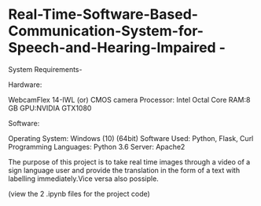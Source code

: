 # Real-Time-Software-Based-Communication-System-for-Speech-and-Hearing-Impaired -


System Requirements-  

Hardware:

WebcamFlex 14-IWL (or)
CMOS camera
Processor: Intel Octal Core
RAM:8 GB
GPU:NVIDIA GTX1080

Software:

Operating System: Windows (10) (64bit)
Software Used: Python, Flask, Curl
Programming Languages: Python 3.6
Server: Apache2

The purpose of this project is to take real time images through a video of a sign language user and provide the translation in the form of a text with labelling immediately.Vice versa also possiple.

(view the 2 .ipynb files for the project code)
